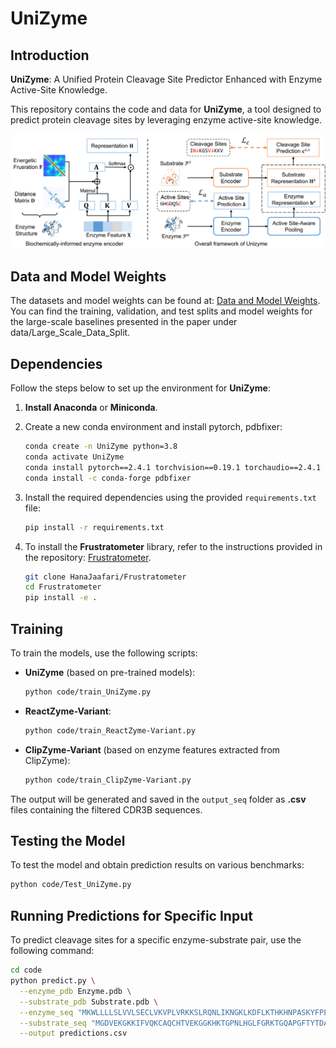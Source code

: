 # UniZyme

## Introduction
**UniZyme**: A Unified Protein Cleavage Site Predictor Enhanced with Enzyme Active-Site Knowledge.

This repository contains the code and data for **UniZyme**, a tool designed to predict protein cleavage sites by leveraging enzyme active-site knowledge.

![UniZyme Framework](framework.png)

## Data and Model Weights
The datasets and model weights can be found at: [Data and Model Weights](https://zenodo.org/records/14841050).
You can find the training, validation, and test splits and model weights for the large-scale baselines presented in the paper under data/Large_Scale_Data_Split.

## Dependencies
Follow the steps below to set up the environment for **UniZyme**:

1. **Install Anaconda** or **Miniconda**.
2. Create a new conda environment and install pytorch, pdbfixer:
    ```bash
    conda create -n UniZyme python=3.8
    conda activate UniZyme
    conda install pytorch==2.4.1 torchvision==0.19.1 torchaudio==2.4.1 pytorch-cuda=12.4 -c pytorch -c nvidia
    conda install -c conda-forge pdbfixer
    ```
3. Install the required dependencies using the provided `requirements.txt` file:
    ```bash
    pip install -r requirements.txt
    ```

4. To install the **Frustratometer** library, refer to the instructions provided in the repository: [Frustratometer](https://github.com/HanaJaafari/Frustratometer).
    ```bash
    git clone HanaJaafari/Frustratometer
    cd Frustratometer
    pip install -e .
    ```
   

## Training
To train the models, use the following scripts:

- **UniZyme** (based on pre-trained models):
    ```bash
    python code/train_UniZyme.py
    ```
- **ReactZyme-Variant**:
    ```bash
    python code/train_ReactZyme-Variant.py
    ```
- **ClipZyme-Variant** (based on enzyme features extracted from ClipZyme):
    ```bash
    python code/train_ClipZyme-Variant.py
    ```

The output will be generated and saved in the `output_seq` folder as **.csv** files containing the filtered CDR3B sequences.

## Testing the Model
To test the model and obtain prediction results on various benchmarks:
```bash
python code/Test_UniZyme.py
```

## Running Predictions for Specific Input
To predict cleavage sites for a specific enzyme-substrate pair, use the following command:
```bash
cd code
python predict.py \
  --enzyme_pdb Enzyme.pdb \
  --substrate_pdb Substrate.pdb \
  --enzyme_seq "MKWLLLLSLVVLSECLVKVPLVRKKSLRQNLIKNGKLKDFLKTHKHNPASKYFPEAAALIGDEPLENYLDTEYFGTIGIGTPAQDFTVIFDTGSSNLWVPSVYCSSLACSDHNQFNPDDSSTFEATSQELSITYGTGSMTGILGYDTVQVGGISDTNQIFGLSETEPGSFLYYAPFDGILGLAYPSISASGATPVFDNLWDQGLVSQDLFSVYLSSNDDSGSVVLLGGIDSSYYTGSLNWVPVSVEGYWQITLDSITMDGETIACSGGCQAIVDTGTSLLTGPTSAIANIQSDIGASENSDGEMVISCSSIDSLPDIVFTINGVQYPLSPSAYILQDDDSCTSGFEGMDVPTSSGELWILGDVFIRQYYTVFDRANNKVGLAPVA" \
  --substrate_seq "MGDVEKGKKIFVQKCAQCHTVEKGGKHKTGPNLHGLFGRKTGQAPGFTYTDANKNKGITWKEETLMEYLENPKKYIPGTKMIFAGIKKKTEREDLIAYLKKATNE" \
  --output predictions.csv
  ```
